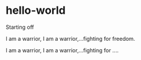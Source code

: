 # hello-world
Starting off

I am a warrior, 
I am a warrior,...fighting for freedom.

I am a warrior, 
I am a warrior,...fighting for ....
